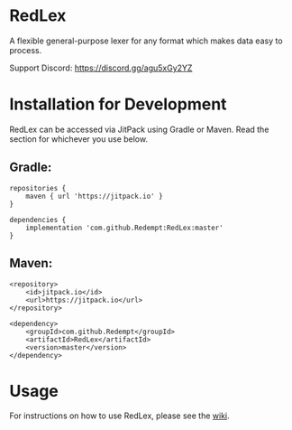 # RedLex
A flexible general-purpose lexer for any format which makes data easy to process.

Support Discord: https://discord.gg/agu5xGy2YZ

# Installation for Development

RedLex can be accessed via JitPack using Gradle or Maven. Read the section for whichever you use below.

## Gradle:

```		
repositories {
	maven { url 'https://jitpack.io' }
}

```

```
dependencies {
	implementation 'com.github.Redempt:RedLex:master'
}
```

## Maven:

```
<repository>
	<id>jitpack.io</id>
	<url>https://jitpack.io</url>
</repository>
```

```
<dependency>
	<groupId>com.github.Redempt</groupId>
	<artifactId>RedLex</artifactId>
	<version>master</version>
</dependency>
```

# Usage

For instructions on how to use RedLex, please see the [wiki](https://github.com/Redempt/RedLex/wiki).
